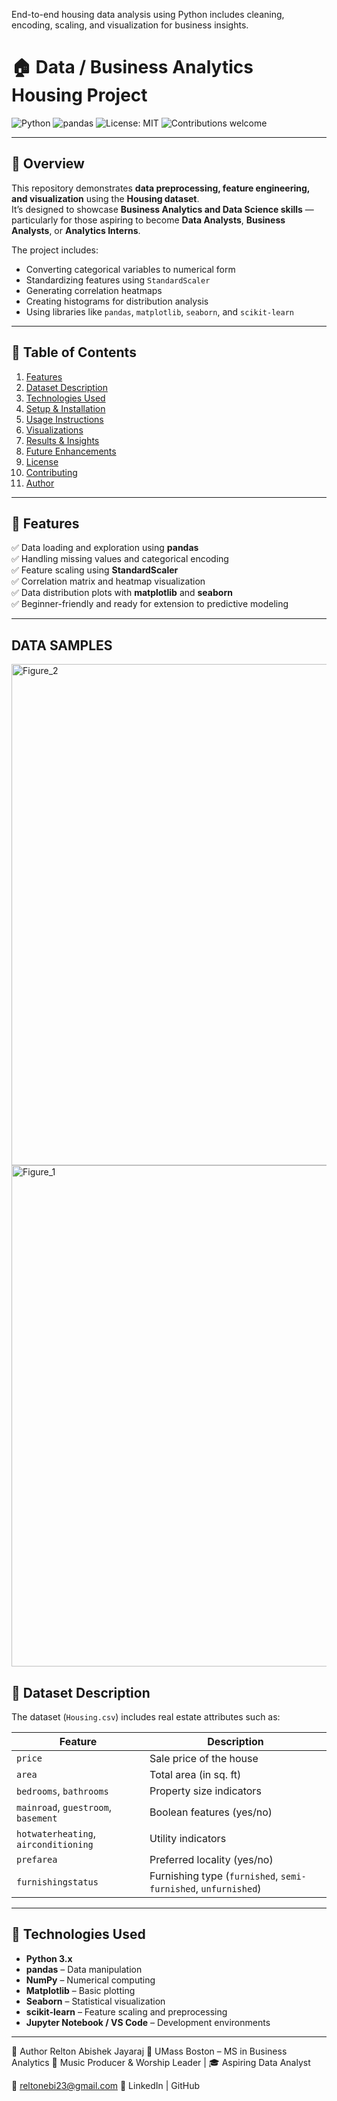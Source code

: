 End-to-end housing data analysis using Python includes cleaning, encoding, scaling, and visualization for business insights.

# 🏠 Data / Business Analytics Housing Project

![Python](https://img.shields.io/badge/Python-3.x-blue.svg)
![pandas](https://img.shields.io/badge/pandas-Data%20Analysis-green)
![License: MIT](https://img.shields.io/badge/License-MIT-yellow.svg)
![Contributions welcome](https://img.shields.io/badge/Contributions-Welcome-brightgreen)

---

## 📘 Overview

This repository demonstrates **data preprocessing, feature engineering, and visualization** using the **Housing dataset**.  
It’s designed to showcase **Business Analytics and Data Science skills** — particularly for those aspiring to become **Data Analysts**, **Business Analysts**, or **Analytics Interns**.

The project includes:
- Converting categorical variables to numerical form  
- Standardizing features using `StandardScaler`  
- Generating correlation heatmaps  
- Creating histograms for distribution analysis  
- Using libraries like `pandas`, `matplotlib`, `seaborn`, and `scikit-learn`

---

## 📂 Table of Contents

1. [Features](#-features)
2. [Dataset Description](#-dataset-description)
3. [Technologies Used](#-technologies-used)
4. [Setup & Installation](#️-setup--installation)
5. [Usage Instructions](#-usage-instructions)
6. [Visualizations](#-visualizations)
7. [Results & Insights](#-results--insights)
8. [Future Enhancements](#-future-enhancements)
9. [License](#-license)
10. [Contributing](#-contributing)
11. [Author](#-author)

---

## 🚀 Features

✅ Data loading and exploration using **pandas**  
✅ Handling missing values and categorical encoding  
✅ Feature scaling using **StandardScaler**  
✅ Correlation matrix and heatmap visualization  
✅ Data distribution plots with **matplotlib** and **seaborn**  
✅ Beginner-friendly and ready for extension to predictive modeling  

---
## DATA SAMPLES
<img width="1536" height="802" alt="Figure_2" src="https://github.com/user-attachments/assets/81ffb796-ff76-4c0b-a4fe-d4d328746293" />
<img width="1536" height="802" alt="Figure_1" src="https://github.com/user-attachments/assets/83509761-69c9-43a1-a45e-6fc571689aaa" />



## 🏡 Dataset Description

The dataset (`Housing.csv`) includes real estate attributes such as:

| Feature | Description |
|----------|--------------|
| `price` | Sale price of the house |
| `area` | Total area (in sq. ft) |
| `bedrooms`, `bathrooms` | Property size indicators |
| `mainroad`, `guestroom`, `basement` | Boolean features (yes/no) |
| `hotwaterheating`, `airconditioning` | Utility indicators |
| `prefarea` | Preferred locality (yes/no) |
| `furnishingstatus` | Furnishing type (`furnished`, `semi-furnished`, `unfurnished`) |

---

## 🧠 Technologies Used

- **Python 3.x**
- **pandas** – Data manipulation
- **NumPy** – Numerical computing
- **Matplotlib** – Basic plotting
- **Seaborn** – Statistical visualization
- **scikit-learn** – Feature scaling and preprocessing
- **Jupyter Notebook / VS Code** – Development environments

---

👤 Author
Relton Abishek Jayaraj
📍 UMass Boston – MS in Business Analytics
🎵 Music Producer & Worship Leader | 🎓 Aspiring Data Analyst

📧 reltonebi23@gmail.com
🔗 LinkedIn | GitHub
